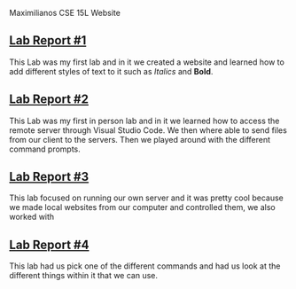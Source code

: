  Maximilianos CSE 15L Website


## [Lab Report #1](lab-report-1-week-0.html)

This Lab was my first lab and in it we created a website and learned how to add different styles of text to it such as *Italics* and **Bold**.


## [Lab Report #2](lab-report-2-week-1.html)

This Lab was my first in person lab and in it we learned how to access the remote server through Visual Studio Code. We then where able to send files from our client to the servers. Then we played around with the different command prompts.  

## [Lab Report #3](lab-report-week-3.html)

This lab focused on running our own server and it was pretty cool because we made local websites from our computer and controlled them, we also worked with 

## [Lab Report #4](lab-report4-week-3.md)

This lab had us pick one of the different commands and had us look at the different things within it that we can use.
